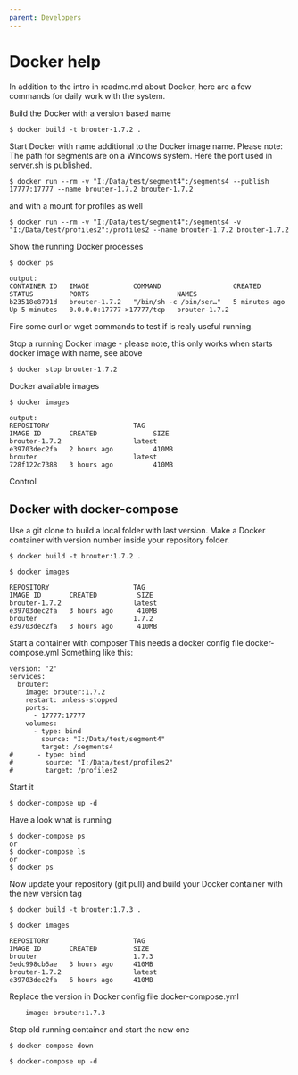 ```yaml
---
parent: Developers
---
```


# Docker help

In addition to the intro in readme.md about Docker, here are a few commands for daily work with the
system.

Build the Docker with a version based name

```
$ docker build -t brouter-1.7.2 .
```

Start Docker with name additional to the Docker image name.
Please note:
The path for segments are on a Windows system.
Here the port used in server.sh is published.

```
$ docker run --rm -v "I:/Data/test/segment4":/segments4 --publish 17777:17777 --name brouter-1.7.2 brouter-1.7.2
```

and with a mount for profiles as well

```
$ docker run --rm -v "I:/Data/test/segment4":/segments4 -v "I:/Data/test/profiles2":/profiles2 --name brouter-1.7.2 brouter-1.7.2
```

Show the running Docker processes

```
$ docker ps

output:
CONTAINER ID   IMAGE           COMMAND                  CREATED         STATUS         PORTS                      NAMES
b23518e8791d   brouter-1.7.2   "/bin/sh -c /bin/ser…"   5 minutes ago   Up 5 minutes   0.0.0.0:17777->17777/tcp   brouter-1.7.2
```

Fire some curl or wget commands to test if is realy useful running.

Stop a running Docker image - please note, this only works when starts docker image with name, see
above

```
$ docker stop brouter-1.7.2
```

Docker available images

```
$ docker images

output:
REPOSITORY                     TAG                                        IMAGE ID       CREATED              SIZE
brouter-1.7.2                  latest                                     e39703dec2fa   2 hours ago          410MB
brouter                        latest                                     728f122c7388   3 hours ago          410MB
```

Control

## Docker with docker-compose

Use a git clone to build a local folder with last version.
Make a Docker container with version number inside your repository folder.

```
$ docker build -t brouter:1.7.2 .

$ docker images

REPOSITORY                     TAG                                        IMAGE ID       CREATED          SIZE
brouter-1.7.2                  latest                                     e39703dec2fa   3 hours ago      410MB
brouter                        1.7.2                                      e39703dec2fa   3 hours ago      410MB
```

Start a container with composer
This needs a docker config file docker-compose.yml
Something like this:

```
version: '2'
services:
  brouter:
    image: brouter:1.7.2
    restart: unless-stopped
    ports:
      - 17777:17777
    volumes:
      - type: bind
        source: "I:/Data/test/segment4"
        target: /segments4
#      - type: bind
#        source: "I:/Data/test/profiles2"
#        target: /profiles2
```

Start it

```
$ docker-compose up -d
```

Have a look what is running

```
$ docker-compose ps
or
$ docker-compose ls
or
$ docker ps
```

Now update your repository (git pull) and build your Docker container with the new version tag

```
$ docker build -t brouter:1.7.3 .

$ docker images

REPOSITORY                     TAG                                        IMAGE ID       CREATED         SIZE
brouter                        1.7.3                                      5edc998cb5ae   3 hours ago     410MB
brouter-1.7.2                  latest                                     e39703dec2fa   6 hours ago     410MB
```

Replace the version in Docker config file docker-compose.yml

```
    image: brouter:1.7.3
```

Stop old running container and start the new one

```
$ docker-compose down

$ docker-compose up -d
```
